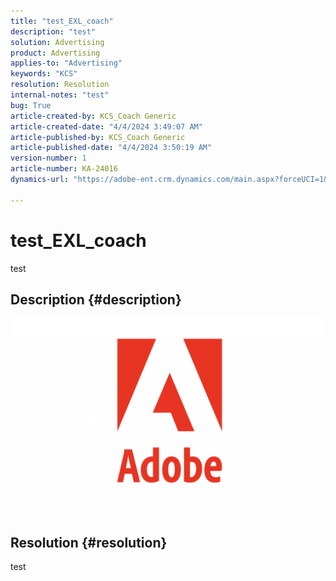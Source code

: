 ```yaml
---
title: "test_EXL_coach"
description: "test"
solution: Advertising
product: Advertising
applies-to: "Advertising"
keywords: "KCS"
resolution: Resolution
internal-notes: "test"
bug: True
article-created-by: KCS_Coach Generic
article-created-date: "4/4/2024 3:49:07 AM"
article-published-by: KCS_Coach Generic
article-published-date: "4/4/2024 3:50:19 AM"
version-number: 1
article-number: KA-24016
dynamics-url: "https://adobe-ent.crm.dynamics.com/main.aspx?forceUCI=1&pagetype=entityrecord&etn=knowledgearticle&id=697d0643-36f2-ee11-904c-6045bd006704"

---
```

# test_EXL_coach


test

## Description {#description}

![](assets/___27646d6b-36f2-ee11-904c-6045bd006704___.png)

## Resolution {#resolution}


test
